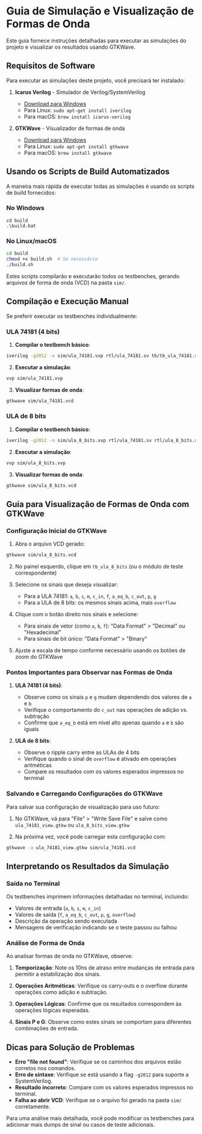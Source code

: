 # Guia de Simulação e Visualização de Formas de Onda

Este guia fornece instruções detalhadas para executar as simulações do projeto e visualizar os resultados usando GTKWave.

## Requisitos de Software

Para executar as simulações deste projeto, você precisará ter instalado:

1. **Icarus Verilog** - Simulador de Verilog/SystemVerilog
   - [Download para Windows](https://bleyer.org/icarus/)
   - Para Linux: `sudo apt-get install iverilog`
   - Para macOS: `brew install icarus-verilog`

2. **GTKWave** - Visualizador de formas de onda
   - [Download para Windows](https://gtkwave.sourceforge.net/)
   - Para Linux: `sudo apt-get install gtkwave`
   - Para macOS: `brew install gtkwave`

## Usando os Scripts de Build Automatizados

A maneira mais rápida de executar todas as simulações é usando os scripts de build fornecidos:

### No Windows
```batch
cd build
.\build.bat
```

### No Linux/macOS
```bash
cd build
chmod +x build.sh  # Se necessário
./build.sh
```

Estes scripts compilarão e executarão todos os testbenches, gerando arquivos de forma de onda (VCD) na pasta `sim/`.

## Compilação e Execução Manual

Se preferir executar os testbenches individualmente:

### ULA 74181 (4 bits)

1. **Compilar o testbench básico**:
```bash
iverilog -g2012 -o sim/ula_74181.vvp rtl/ula_74181.sv tb/tb_ula_74181.sv
```

2. **Executar a simulação**:
```bash
vvp sim/ula_74181.vvp
```

3. **Visualizar formas de onda**:
```bash
gtkwave sim/ula_74181.vcd
```

### ULA de 8 bits

1. **Compilar o testbench básico**:
```bash
iverilog -g2012 -o sim/ula_8_bits.vvp rtl/ula_74181.sv rtl/ula_8_bits.sv tb/tb_ula_8_bits.sv
```

2. **Executar a simulação**:
```bash
vvp sim/ula_8_bits.vvp
```

3. **Visualizar formas de onda**:
```bash
gtkwave sim/ula_8_bits.vcd
```

## Guia para Visualização de Formas de Onda com GTKWave

### Configuração Inicial do GTKWave

1. Abra o arquivo VCD gerado:
```bash
gtkwave sim/ula_8_bits.vcd
```

2. No painel esquerdo, clique em `tb_ula_8_bits` (ou o módulo de teste correspondente)

3. Selecione os sinais que deseja visualizar:
   - Para a ULA 74181: `a`, `b`, `s`, `m`, `c_in`, `f`, `a_eq_b`, `c_out`, `p`, `g`
   - Para a ULA de 8 bits: os mesmos sinais acima, mais `overflow`

4. Clique com o botão direito nos sinais e selecione:
   - Para sinais de vetor (como `a`, `b`, `f`): "Data Format" > "Decimal" ou "Hexadecimal"
   - Para sinais de bit único: "Data Format" > "Binary"

5. Ajuste a escala de tempo conforme necessário usando os botões de zoom do GTKWave

### Pontos Importantes para Observar nas Formas de Onda

1. **ULA 74181 (4 bits)**:
   - Observe como os sinais `p` e `g` mudam dependendo dos valores de `a` e `b`
   - Verifique o comportamento do `c_out` nas operações de adição vs. subtração
   - Confirme que `a_eq_b` está em nível alto apenas quando `a` e `b` são iguais

2. **ULA de 8 bits**:
   - Observe o ripple carry entre as ULAs de 4 bits
   - Verifique quando o sinal de `overflow` é ativado em operações aritméticas
   - Compare os resultados com os valores esperados impressos no terminal

### Salvando e Carregando Configurações do GTKWave

Para salvar sua configuração de visualização para uso futuro:

1. No GTKWave, vá para "File" > "Write Save File" e salve como `ula_74181_view.gtkw` ou `ula_8_bits_view.gtkw`

2. Na próxima vez, você pode carregar esta configuração com:
```bash
gtkwave -a ula_74181_view.gtkw sim/ula_74181.vcd
```

## Interpretando os Resultados da Simulação

### Saída no Terminal

Os testbenches imprimem informações detalhadas no terminal, incluindo:

- Valores de entrada (`a`, `b`, `s`, `m`, `c_in`)
- Valores de saída (`f`, `a_eq_b`, `c_out`, `p`, `g`, `overflow`)
- Descrição da operação sendo executada
- Mensagens de verificação indicando se o teste passou ou falhou

### Análise de Forma de Onda

Ao analisar formas de onda no GTKWave, observe:

1. **Temporização**: Note os 10ns de atraso entre mudanças de entrada para permitir a estabilização dos sinais.

2. **Operações Aritméticas**: Verifique os carry-outs e o overflow durante operações como adição e subtração.

3. **Operações Lógicas**: Confirme que os resultados correspondem às operações lógicas esperadas.

4. **Sinais P e G**: Observe como estes sinais se comportam para diferentes combinações de entrada.

## Dicas para Solução de Problemas

- **Erro "file not found"**: Verifique se os caminhos dos arquivos estão corretos nos comandos.
- **Erro de sintaxe**: Verifique se está usando a flag `-g2012` para suporte a SystemVerilog.
- **Resultado incorreto**: Compare com os valores esperados impressos no terminal.
- **Falha ao abrir VCD**: Verifique se o arquivo foi gerado na pasta `sim/` corretamente.

Para uma análise mais detalhada, você pode modificar os testbenches para adicionar mais dumps de sinal ou casos de teste adicionais.
